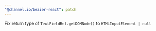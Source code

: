 ```yaml
---
"@channel.io/bezier-react": patch
---
```


Fix return type of `TextFieldRef.getDOMNode()` to `HTMLInputElement | null`
